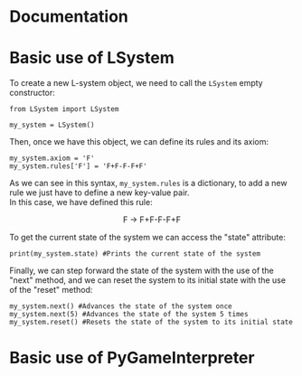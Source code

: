 # Documentation

# Basic use of LSystem
To create a new L-system object, we need to call the `LSystem` empty constructor:

```
from LSystem import LSystem

my_system = LSystem()
```

Then, once we have this object, we can define its rules and its axiom:

```
my_system.axiom = 'F'
my_system.rules['F'] = 'F+F-F-F+F'
```

As we can see in this syntax, `my_system.rules` is a dictionary, to add a new rule we just have to define a new key-value pair.<br>
In this case, we have defined this rule:

<p align="center">F -> F+F-F-F+F<p>

To get the current state of the system we can access the "state" attribute:

```
print(my_system.state) #Prints the current state of the system
```

Finally, we can step forward the state of the system with the use of the "next" method, and we can reset the system to its initial state with the use of the "reset" method:

```
my_system.next() #Advances the state of the system once
my_system.next(5) #Advances the state of the system 5 times
my_system.reset() #Resets the state of the system to its initial state
```
  
# Basic use of PyGameInterpreter

